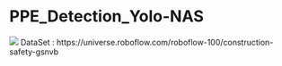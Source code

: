 # PPE_Detection_Yolo-NAS
<img src="https://user-images.githubusercontent.com/27730254/96222937-cc79a500-0f95-11eb-911b-5631d2348eb5.jpg">
DataSet : https://universe.roboflow.com/roboflow-100/construction-safety-gsnvb
